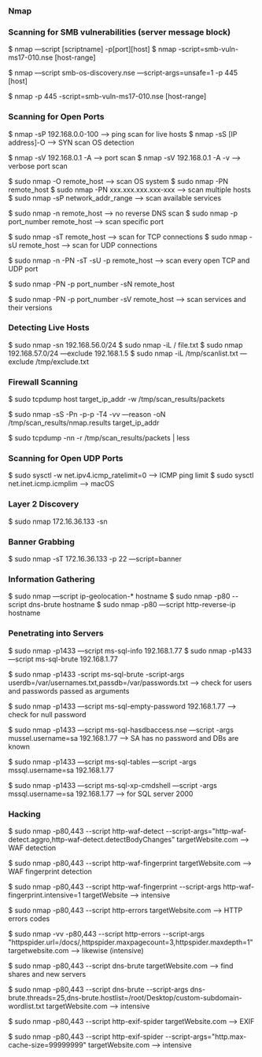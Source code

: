 ### Nmap

### Scanning for SMB vulnerabilities (server message block)

$ nmap —script [scriptname] -p[port][host]
$ nmap -script=smb-vuln-ms17-010.nse [host-range]

$ nmap —script smb-os-discovery.nse —script-args=unsafe=1 -p 445 [host]

$ nmap -p 445 -script=smb-vuln-ms17-010.nse [host-range]

### Scanning for Open Ports

$ nmap -sP 192.168.0.0-100 —> ping scan for live hosts
$ nmap -sS [IP address]-O —> SYN scan OS detection

$ nmap -sV 192.168.0.1 -A —> port scan
$ nmap -sV 192.168.0.1 -A -v —> verbose port scan

$ sudo nmap -O remote_host —> scan OS system
$ sudo nmap -PN remote_host
$ sudo nmap -PN xxx.xxx.xxx.xxx-xxx —> scan multiple hosts
$ sudo nmap -sP network_addr_range —> scan available services

$ sudo nmap -n remote_host —> no reverse DNS scan
$ sudo nmap -p port_number remote_host —> scan specific port

$ sudo nmap -sT remote_host —> scan for TCP connections
$ sudo nmap -sU remote_host —> scan for UDP connections

$ sudo nmap -n -PN -sT -sU -p remote_host —> scan every open TCP and UDP port

$ sudo nmap -PN -p port_number -sN remote_host

$ sudo nmap -PN -p port_number -sV remote_host —> scan services and their versions

### Detecting Live Hosts

$ sudo nmap -sn 192.168.56.0/24
$ sudo nmap -iL / file.txt
$ sudo nmap 192.168.57.0/24 —exclude 192.168.1.5
$ sudo nmap -iL /tmp/scanlist.txt —exclude /tmp/exclude.txt

### Firewall Scanning

$ sudo tcpdump host target_ip_addr -w /tmp/scan_results/packets

$ sudo nmap -sS -Pn -p-p -T4 -vv —reason -oN /tmp/scan_results/nmap.results target_ip_addr

$ sudo tcpdump -nn -r /tmp/scan_results/packets | less

### Scanning for Open UDP Ports

$ sudo sysctl -w net.ipv4.icmp_ratelimit=0  —> ICMP ping limit
$ sudo sysctl net.inet.icmp.icmplim —> macOS

### Layer 2 Discovery

$ sudo nmap 172.16.36.133 -sn

### Banner Grabbing

$ sudo nmap -sT 172.16.36.133 -p 22 —script=banner

### Information Gathering

$ sudo nmap —script ip-geolocation-* hostname
$ sudo nmap -p80 --script dns-brute hostname
$ sudo nmap -p80 —script http-reverse-ip hostname

### Penetrating into Servers 

$ sudo nmap -p1433 —script ms-sql-info 192.168.1.77
$ sudo nmap -p1433 —script ms-sql-brute 192.168.1.77

$ sudo nmap -p1433 -script ms-sql-brute -script-args userdb=/var/usernames.txt,passdb=/var/passwords.txt —> check for users and passwords passed as arguments 

$ sudo nmap -p1433 —script ms-sql-empty-password 192.168.1.77 —> check for null password 

$ sudo nmap -p1433 —script ms-sql-hasdbaccess.nse —script -args mussel.username=sa 192.168.1.77 —> SA has no password and DBs are known 

$ sudo nmap -p1433 —script ms-sql-tables —script -args mssql.username=sa 192.168.1.77

$ sudo nmap -p1433 —script ms-sql-xp-cmdshell —script -args mssql.username=sa 192.168.1.77 —> for SQL server 2000 

### Hacking 

$ sudo nmap -p80,443 --script http-waf-detect --script-args="http-waf-detect.aggro,http-waf-detect.detectBodyChanges" targetWebsite.com —> WAF detection 

$ sudo nmap -p80,443 --script http-waf-fingerprint targetWebsite.com —> WAF fingerprint detection 

$ sudo nmap -p80,443 --script http-waf-fingerprint --script-args http-waf-fingerprint.intensive=1 targetWebsite —> intensive 

$ sudo nmap -p80,443 --script http-errors targetWebsite.com —> HTTP errors codes 

$ sudo nmap -vv -p80,443 --script http-errors --script-args "httpspider.url=/docs/,httpspider.maxpagecount=3,httpspider.maxdepth=1" targetwebsite.com —> likewise (intensive)

$ sudo nmap -p80,443 --script dns-brute targetWebsite.com —> find shares and new servers 

$ sudo nmap -p80,443 --script dns-brute --script-args dns-brute.threads=25,dns-brute.hostlist=/root/Desktop/custom-subdomain-wordlist.txt targetWebsite.com —> intensive 

$ sudo nmap -p80,443 --script http-exif-spider targetWebsite.com —> EXIF 

$ sudo nmap -p80,443 --script http-exif-spider --script-args="http.max-cache-size=99999999" targetWebsite.com —> intensive 